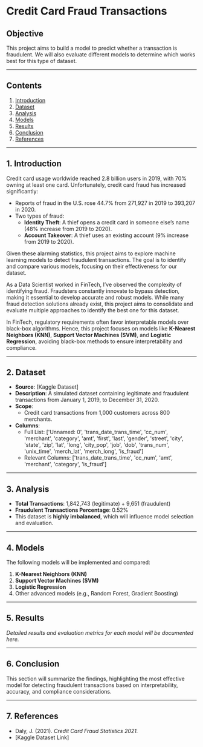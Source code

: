 
# **Credit Card Fraud Transactions**

## **Objective**
This project aims to build a model to predict whether a transaction is fraudulent. We will also evaluate different models to determine which works best for this type of dataset.

---

## **Contents**
1. [Introduction](#1-introduction)
2. [Dataset](#2-dataset)
3. [Analysis](#3-analysis)
4. [Models](#4-models)
5. [Results](#5-results)
6. [Conclusion](#6-conclusion)
7. [References](#7-references)

---

## **1. Introduction**
Credit card usage worldwide reached 2.8 billion users in 2019, with 70% owning at least one card. Unfortunately, credit card fraud has increased significantly:
- Reports of fraud in the U.S. rose 44.7% from 271,927 in 2019 to 393,207 in 2020.
- Two types of fraud:
  - **Identity Theft**: A thief opens a credit card in someone else’s name (48% increase from 2019 to 2020).
  - **Account Takeover**: A thief uses an existing account (9% increase from 2019 to 2020).

Given these alarming statistics, this project aims to explore machine learning models to detect fraudulent transactions. The goal is to identify and compare various models, focusing on their effectiveness for our dataset.

As a Data Scientist worked in FinTech, I’ve observed the complexity of identifying fraud. Fraudsters constantly innovate to bypass detection, making it essential to develop accurate and robust models. While many fraud detection solutions already exist, this project aims to consolidate and evaluate multiple approaches to identify the best one for this dataset.

In FinTech, regulatory requirements often favor interpretable models over black-box algorithms. Hence, this project focuses on models like **K-Nearest Neighbors (KNN)**, **Support Vector Machines (SVM)**, and **Logistic Regression**, avoiding black-box methods to ensure interpretability and compliance.

---

## **2. Dataset**
- **Source**: [Kaggle Dataset]
- **Description**: A simulated dataset containing legitimate and fraudulent transactions from January 1, 2019, to December 31, 2020.
- **Scope**:
  - Credit card transactions from 1,000 customers across 800 merchants.
- **Columns**:
  - Full List: ['Unnamed: 0', 'trans_date_trans_time', 'cc_num', 'merchant', 'category', 'amt', 'first', 'last', 'gender', 'street', 'city', 'state', 'zip', 'lat', 'long', 'city_pop', 'job', 'dob', 'trans_num', 'unix_time', 'merch_lat', 'merch_long', 'is_fraud']
  - Relevant Columns: ['trans_date_trans_time', 'cc_num', 'amt', 'merchant', 'category', 'is_fraud']

---

## **3. Analysis**
- **Total Transactions**: 1,842,743 (legitimate) + 9,651 (fraudulent)
- **Fraudulent Transactions Percentage**: 0.52%
- This dataset is **highly imbalanced**, which will influence model selection and evaluation.

---

## **4. Models**
The following models will be implemented and compared:
1. **K-Nearest Neighbors (KNN)**
2. **Support Vector Machines (SVM)**
3. **Logistic Regression**
4. Other advanced models (e.g., Random Forest, Gradient Boosting)

---

## **5. Results**
*Detailed results and evaluation metrics for each model will be documented here.*

---

## **6. Conclusion**
This section will summarize the findings, highlighting the most effective model for detecting fraudulent transactions based on interpretability, accuracy, and compliance considerations.

---

## **7. References**
- Daly, J. (2021). *Credit Card Fraud Statistics 2021.*
- [Kaggle Dataset Link]
